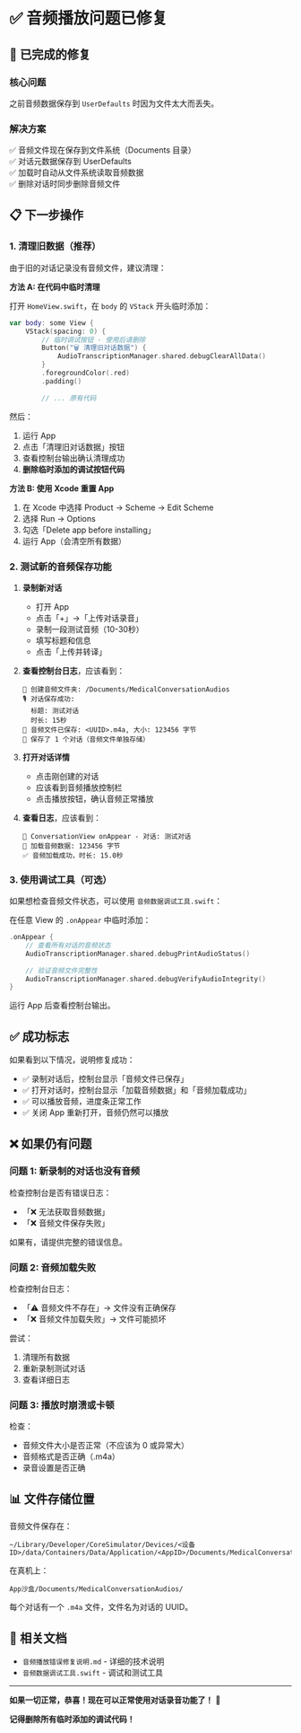 # ✅ 音频播放问题已修复

## 🎉 已完成的修复

### 核心问题
之前音频数据保存到 `UserDefaults` 时因为文件太大而丢失。

### 解决方案  
✅ 音频文件现在保存到文件系统（Documents 目录）  
✅ 对话元数据保存到 UserDefaults  
✅ 加载时自动从文件系统读取音频数据  
✅ 删除对话时同步删除音频文件  

## 📋 下一步操作

### 1. 清理旧数据（推荐）

由于旧的对话记录没有音频文件，建议清理：

**方法 A: 在代码中临时清理**

打开 `HomeView.swift`，在 `body` 的 `VStack` 开头临时添加：

```swift
var body: some View {
    VStack(spacing: 0) {
        // 临时调试按钮 - 使用后请删除
        Button("🗑️ 清理旧对话数据") {
            AudioTranscriptionManager.shared.debugClearAllData()
        }
        .foregroundColor(.red)
        .padding()
        
        // ... 原有代码
```

然后：
1. 运行 App
2. 点击「清理旧对话数据」按钮
3. 查看控制台输出确认清理成功
4. **删除临时添加的调试按钮代码**

**方法 B: 使用 Xcode 重置 App**

1. 在 Xcode 中选择 Product → Scheme → Edit Scheme
2. 选择 Run → Options
3. 勾选「Delete app before installing」
4. 运行 App（会清空所有数据）

### 2. 测试新的音频保存功能

1. **录制新对话**
   - 打开 App
   - 点击「+」→「上传对话录音」
   - 录制一段测试音频（10-30秒）
   - 填写标题和信息
   - 点击「上传并转译」

2. **查看控制台日志**，应该看到：
   ```
   📁 创建音频文件夹: /Documents/MedicalConversationAudios
   🎙️ 对话保存成功:
     标题: 测试对话
     时长: 15秒
   💾 音频文件已保存: <UUID>.m4a, 大小: 123456 字节
   💾 保存了 1 个对话（音频文件单独存储）
   ```

3. **打开对话详情**
   - 点击刚创建的对话
   - 应该看到音频播放控制栏
   - 点击播放按钮，确认音频正常播放
   
4. **查看日志**，应该看到：
   ```
   📱 ConversationView onAppear - 对话: 测试对话
   🎵 加载音频数据: 123456 字节
   ✅ 音频加载成功，时长: 15.0秒
   ```

### 3. 使用调试工具（可选）

如果想检查音频文件状态，可以使用 `音频数据调试工具.swift`：

在任意 View 的 `.onAppear` 中临时添加：

```swift
.onAppear {
    // 查看所有对话的音频状态
    AudioTranscriptionManager.shared.debugPrintAudioStatus()
    
    // 验证音频文件完整性
    AudioTranscriptionManager.shared.debugVerifyAudioIntegrity()
}
```

运行 App 后查看控制台输出。

## ✅ 成功标志

如果看到以下情况，说明修复成功：

- ✅ 录制对话后，控制台显示「音频文件已保存」
- ✅ 打开对话时，控制台显示「加载音频数据」和「音频加载成功」
- ✅ 可以播放音频，进度条正常工作
- ✅ 关闭 App 重新打开，音频仍然可以播放

## ❌ 如果仍有问题

### 问题 1: 新录制的对话也没有音频

检查控制台是否有错误日志：
- 「❌ 无法获取音频数据」
- 「❌ 音频文件保存失败」

如果有，请提供完整的错误信息。

### 问题 2: 音频加载失败

检查控制台日志：
- 「⚠️ 音频文件不存在」→ 文件没有正确保存
- 「❌ 音频文件加载失败」→ 文件可能损坏

尝试：
1. 清理所有数据
2. 重新录制测试对话
3. 查看详细日志

### 问题 3: 播放时崩溃或卡顿

检查：
- 音频文件大小是否正常（不应该为 0 或异常大）
- 音频格式是否正确（.m4a）
- 录音设置是否正确

## 📊 文件存储位置

音频文件保存在：
```
~/Library/Developer/CoreSimulator/Devices/<设备ID>/data/Containers/Data/Application/<AppID>/Documents/MedicalConversationAudios/
```

在真机上：
```
App沙盒/Documents/MedicalConversationAudios/
```

每个对话有一个 `.m4a` 文件，文件名为对话的 UUID。

## 📝 相关文档

- `音频播放错误修复说明.md` - 详细的技术说明
- `音频数据调试工具.swift` - 调试和测试工具

---

**如果一切正常，恭喜！现在可以正常使用对话录音功能了！** 🎉

**记得删除所有临时添加的调试代码！**

